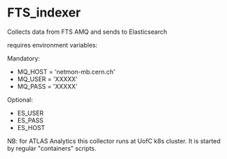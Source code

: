# FTS_indexer
Collects data from FTS AMQ and sends to Elasticsearch

requires environment variables:

Mandatory:
* MQ_HOST = 'netmon-mb.cern.ch'
* MQ_USER = 'XXXXX'
* MQ_PASS = 'XXXXX'

Optional:
* ES_USER
* ES_PASS
* ES_HOST

NB: for ATLAS Analytics this collector runs at UofC k8s cluster. It is started by regular "containers" scripts.